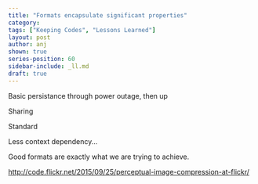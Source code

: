 ```yaml
---
title: "Formats encapsulate significant properties"
category:
tags: ["Keeping Codes", "Lessons Learned"]
layout: post
author: anj
shown: true
series-position: 60
sidebar-include: _ll.md
draft: true
---
```


Basic persistance through power outage, then up

Sharing

Standard

Less context dependency...

Good formats are exactly what we are trying to achieve.


http://code.flickr.net/2015/09/25/perceptual-image-compression-at-flickr/